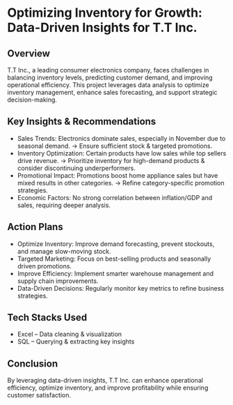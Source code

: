 # Optimizing Inventory for Growth: Data-Driven Insights for T.T Inc.

## Overview
T.T Inc., a leading consumer electronics company, faces challenges in balancing inventory levels, predicting customer demand, and improving operational efficiency. This project leverages data analysis to optimize inventory management, enhance sales forecasting, and support strategic decision-making.

## Key Insights & Recommendations
- Sales Trends: Electronics dominate sales, especially in November due to seasonal demand. → Ensure sufficient stock & targeted promotions.
- Inventory Optimization: Certain products have low sales while top sellers drive revenue. → Prioritize inventory for high-demand products & consider discontinuing underperformers.
- Promotional Impact: Promotions boost home appliance sales but have mixed results in other categories. → Refine category-specific promotion strategies.
- Economic Factors: No strong correlation between inflation/GDP and sales, requiring deeper analysis.

## Action Plans
- Optimize Inventory: Improve demand forecasting, prevent stockouts, and manage slow-moving stock.
- Targeted Marketing: Focus on best-selling products and seasonally driven promotions.
- Improve Efficiency: Implement smarter warehouse management and supply chain improvements.
- Data-Driven Decisions: Regularly monitor key metrics to refine business strategies.

## Tech Stacks Used
- Excel – Data cleaning & visualization
- SQL – Querying & extracting key insights

## Conclusion
By leveraging data-driven insights, T.T Inc. can enhance operational efficiency, optimize inventory, and improve profitability while ensuring customer satisfaction.
